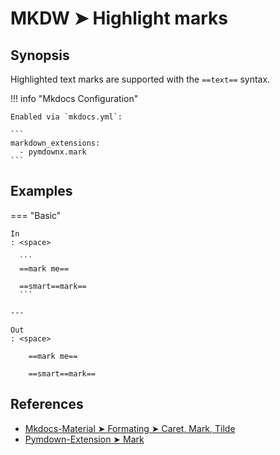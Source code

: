 # MKDW ➤ Highlight marks

## Synopsis

Highlighted text marks are supported with the `==text==` syntax.

!!! info "Mkdocs Configuration"

    Enabled via `mkdocs.yml`:

    ```
    markdown_extensions:
      - pymdownx.mark
    ```

## Examples

=== "Basic"

    In
    : <space>

      ```
      ==mark me==

      ==smart==mark==
      ```

    ---

    Out
    : <space>

        ==mark me==

        ==smart==mark==

## References

- [Mkdocs-Material ➤ Formating ➤ Caret, Mark, Tilde](https://squidfunk.github.io/mkdocs-material-insiders/reference/formatting/#caret-mark-tilde)
- [Pymdown-Extension ➤ Mark](https://facelessuser.github.io/pymdown-extensions/extensions/mark/)
